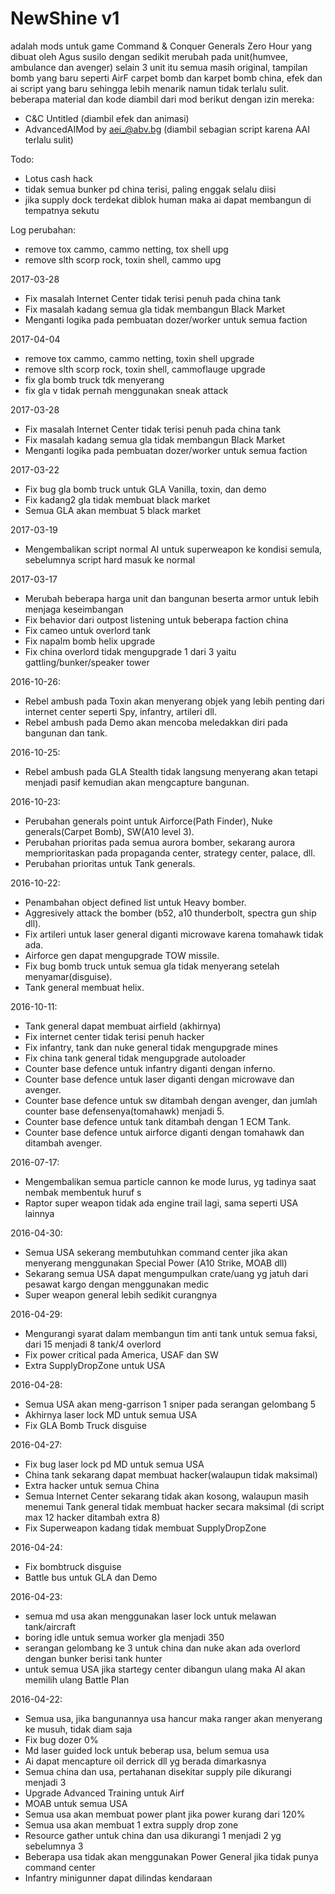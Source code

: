 # NewShine v1

adalah mods untuk game Command & Conquer Generals Zero Hour yang dibuat
oleh Agus susilo dengan sedikit merubah pada unit(humvee, ambulance dan avenger) selain 3 unit itu
semua masih original, tampilan bomb yang baru seperti AirF carpet bomb dan karpet bomb china, 
efek dan ai script yang baru sehingga lebih menarik namun tidak terlalu sulit.
beberapa material dan kode diambil dari mod berikut dengan izin mereka:
- C&C Untitled (diambil efek dan animasi)
- AdvancedAIMod by aei_@abv.bg (diambil sebagian script karena AAI terlalu sulit)

Todo:
- Lotus cash hack
- tidak semua bunker pd china terisi, paling enggak selalu diisi
- jika supply dock terdekat diblok human maka ai dapat membangun di tempatnya sekutu

Log perubahan:
- remove tox cammo, cammo netting, tox shell upg
- remove slth scorp rock, toxin shell, cammo upg

2017-03-28
- Fix masalah Internet Center tidak terisi penuh pada china tank
- Fix masalah kadang semua gla tidak membangun Black Market
- Menganti logika pada pembuatan dozer/worker untuk semua faction

2017-04-04
- remove tox cammo, cammo netting, toxin shell upgrade
- remove slth scorp rock, toxin shell, cammoflauge upgrade
- fix gla bomb truck tdk menyerang
- fix gla v tidak pernah menggunakan sneak attack

2017-03-28
- Fix masalah Internet Center tidak terisi penuh pada china tank
- Fix masalah kadang semua gla tidak membangun Black Market
- Menganti logika pada pembuatan dozer/worker untuk semua faction

2017-03-22
- Fix bug gla bomb truck untuk GLA Vanilla, toxin, dan demo
- Fix kadang2 gla tidak membuat black market
- Semua GLA akan membuat 5 black market

2017-03-19
- Mengembalikan script normal AI untuk superweapon ke kondisi semula, sebelumnya script hard masuk ke normal

2017-03-17
- Merubah beberapa harga unit dan bangunan beserta armor untuk lebih menjaga keseimbangan
- Fix behavior dari outpost listening untuk beberapa faction china
- Fix cameo untuk overlord tank
- Fix napalm bomb helix upgrade
- Fix china overlord tidak mengupgrade 1 dari 3 yaitu gattling/bunker/speaker tower

2016-10-26:
- Rebel ambush pada Toxin akan menyerang objek yang lebih penting dari internet center seperti
  Spy, infantry, artileri dll.
- Rebel ambush pada Demo akan mencoba meledakkan diri pada bangunan dan tank.

2016-10-25:
- Rebel ambush pada GLA Stealth tidak langsung menyerang akan tetapi menjadi pasif kemudian akan mengcapture bangunan.

2016-10-23:
- Perubahan generals point untuk Airforce(Path Finder), Nuke generals(Carpet Bomb), SW(A10 level 3).
- Perubahan prioritas pada semua aurora bomber, sekarang aurora memprioritaskan pada propaganda center, strategy center, palace, dll.
- Perubahan prioritas untuk Tank generals.

2016-10-22:
- Penambahan object defined list untuk Heavy bomber.
- Aggresively attack the bomber (b52, a10 thunderbolt, spectra gun ship dll).
- Fix artileri untuk laser general diganti microwave karena tomahawk tidak ada.
- Airforce gen dapat mengupgrade TOW missile.
- Fix bug bomb truck untuk semua gla tidak menyerang setelah menyamar(disguise).
- Tank general membuat helix.

2016-10-11:
- Tank general dapat membuat airfield (akhirnya)
- Fix internet center tidak terisi penuh hacker
- Fix infantry, tank dan nuke general tidak mengupgrade mines
- Fix china tank general tidak mengupgrade autoloader
- Counter base defence untuk infantry diganti dengan inferno.
- Counter base defence untuk laser diganti dengan microwave dan avenger.
- Counter base defence untuk sw ditambah dengan avenger, dan jumlah counter base defensenya(tomahawk) menjadi 5.
- Counter base defence untuk tank ditambah dengan 1 ECM Tank.
- Counter base defence untuk airforce diganti dengan tomahawk dan ditambah avenger.

2016-07-17:
- Mengembalikan semua particle cannon ke mode lurus, yg tadinya saat nembak membentuk huruf s
- Raptor super weapon tidak ada engine trail lagi, sama seperti USA lainnya

2016-04-30:
- Semua USA sekerang membutuhkan command center jika akan menyerang menggunakan Special Power
  (A10 Strike, MOAB dll)
- Sekarang semua USA dapat mengumpulkan crate/uang yg jatuh dari pesawat kargo dengan menggunakan
  medic
- Super weapon general lebih sedikit curangnya

2016-04-29:
- Mengurangi syarat dalam membangun tim anti tank untuk semua faksi, dari 15 menjadi 8 tank/4 overlord
- Fix power critical pada America, USAF dan SW
- Extra SupplyDropZone untuk USA

2016-04-28:
- Semua USA akan meng-garrison 1 sniper pada serangan gelombang 5
- Akhirnya laser lock MD untuk semua USA
- Fix GLA Bomb Truck disguise

2016-04-27:
- Fix bug laser lock pd MD untuk semua USA
- China tank sekarang dapat membuat hacker(walaupun tidak maksimal)
- Extra hacker untuk semua China
- Semua Internet Center sekarang tidak akan kosong, walaupun masih menemui Tank general tidak membuat hacker
  secara maksimal (di script max 12 hacker ditambah extra 8)
- Fix Superweapon kadang tidak membuat SupplyDropZone

2016-04-24:
- Fix bombtruck disguise
- Battle bus untuk GLA dan Demo

2016-04-23:
- semua md usa akan menggunakan laser lock untuk melawan tank/aircraft
- boring idle untuk semua worker gla menjadi 350
- serangan gelombang ke 3 untuk china dan nuke akan ada overlord dengan bunker berisi tank hunter
- untuk semua USA jika startegy center dibangun ulang maka AI akan memilih ulang Battle Plan

2016-04-22:
- Semua usa, jika bangunannya usa hancur maka ranger akan menyerang ke musuh, tidak diam saja
- Fix bug dozer 0%
- Md laser guided lock untuk beberap usa, belum semua usa
- Ai dapat mencapture oil derrick dll yg berada dimarkasnya
- Semua china dan usa, pertahanan disekitar supply pile dikurangi menjadi 3
- Upgrade Advanced Training untuk Airf
- MOAB untuk semua USA
- Semua usa akan membuat power plant jika power kurang dari 120%
- Semua usa akan membuat 1 extra supply drop zone
- Resource gather untuk china dan usa dikurangi 1 menjadi 2 yg sebelumnya 3
- Beberapa usa tidak akan menggunakan Power General jika tidak punya command center
- Infantry minigunner dapat dilindas kendaraan
